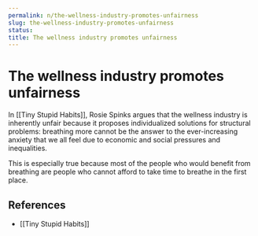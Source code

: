 ```yaml
---
permalink: n/the-wellness-industry-promotes-unfairness
slug: the-wellness-industry-promotes-unfairness
status: 
title: The wellness industry promotes unfairness
---
```

# The wellness industry promotes unfairness

In [[Tiny Stupid Habits]], Rosie Spinks argues that the wellness industry is inherently unfair because it proposes individualized solutions for structural problems: breathing more cannot be the answer to the ever-increasing anxiety that we all feel due to economic and social pressures and inequalities.

This is especially true because most of the people who would benefit from breathing are people who cannot afford to take time to breathe in the first place.

## References

- [[Tiny Stupid Habits]]

